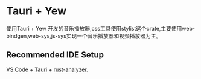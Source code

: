 # Tauri + Yew

使用Tauri + Yew 开发的音乐播放器,css工具使用stylist这个crate,主要使用web-bindgen,web-sys,js-sys实现一个音乐播放器和视频播放器为主。


## Recommended IDE Setup

[VS Code](https://code.visualstudio.com/) + [Tauri](https://marketplace.visualstudio.com/items?itemName=tauri-apps.tauri-vscode) + [rust-analyzer](https://marketplace.visualstudio.com/items?itemName=rust-lang.rust-analyzer).
